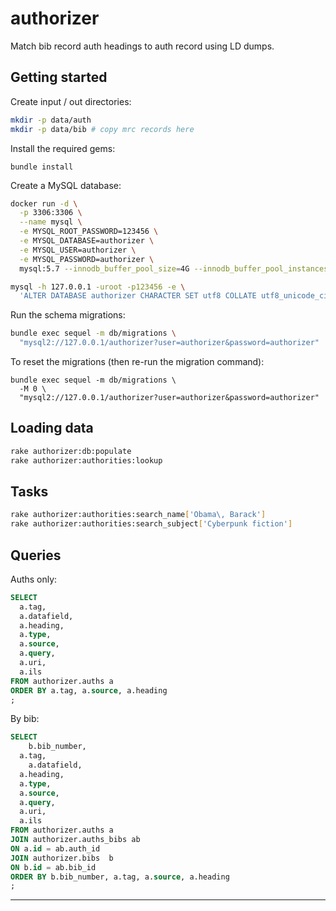 # authorizer

Match bib record auth headings to auth record using LD dumps.

## Getting started

Create input / out directories:

```bash
mkdir -p data/auth
mkdir -p data/bib # copy mrc records here
```

Install the required gems:

```
bundle install
```

Create a MySQL database:

```bash
docker run -d \
  -p 3306:3306 \
  --name mysql \
  -e MYSQL_ROOT_PASSWORD=123456 \
  -e MYSQL_DATABASE=authorizer \
  -e MYSQL_USER=authorizer \
  -e MYSQL_PASSWORD=authorizer \
  mysql:5.7 --innodb_buffer_pool_size=4G --innodb_buffer_pool_instances=4

mysql -h 127.0.0.1 -uroot -p123456 -e \
  'ALTER DATABASE authorizer CHARACTER SET utf8 COLLATE utf8_unicode_ci;'
```

Run the schema migrations:

```bash
bundle exec sequel -m db/migrations \
  "mysql2://127.0.0.1/authorizer?user=authorizer&password=authorizer"
```

To reset the migrations (then re-run the migration command):

```
bundle exec sequel -m db/migrations \
  -M 0 \
  "mysql2://127.0.0.1/authorizer?user=authorizer&password=authorizer"
```

## Loading data

```bash
rake authorizer:db:populate
rake authorizer:authorities:lookup
```

## Tasks

```bash
rake authorizer:authorities:search_name['Obama\, Barack']
rake authorizer:authorities:search_subject['Cyberpunk fiction']
```

## Queries

Auths only:

```sql
SELECT
  a.tag,
  a.datafield,
  a.heading,
  a.type,
  a.source,
  a.query,
  a.uri,
  a.ils
FROM authorizer.auths a
ORDER BY a.tag, a.source, a.heading
;
```

By bib:

```sql
SELECT
	b.bib_number,
  a.tag,
	a.datafield,
  a.heading,
  a.type,
  a.source,
  a.query,
  a.uri,
  a.ils
FROM authorizer.auths a
JOIN authorizer.auths_bibs ab
ON a.id = ab.auth_id
JOIN authorizer.bibs  b
ON b.id = ab.bib_id
ORDER BY b.bib_number, a.tag, a.source, a.heading
;
```

---